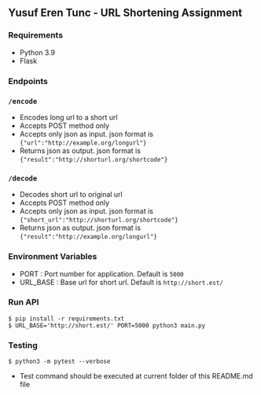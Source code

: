 ## Yusuf Eren Tunc - URL Shortening Assignment

### Requirements
- Python 3.9
- Flask
### Endpoints
### `/encode`
- Encodes long url to a short url
- Accepts POST method only
- Accepts only json as input. json format is `{"url":"http://example.org/longurl"}`
- Returns json as output. json format is `{"result":"http://shorturl.org/shortcode"}`
### `/decode` 
- Decodes short url to original url
- Accepts POST method only 
- Accepts only json as input. json format is `{"short_url":"http://shorturl.org/shortcode"}`
- Returns json as output. json format is `{"result":"http://example.org/longurl"}`
### Environment Variables
- PORT : Port number for application. Default is `5000` 
- URL_BASE : Base url for short url. Default is `http://short.est/`
### Run API
```
$ pip install -r requirements.txt
$ URL_BASE='http://short.est/' PORT=5000 python3 main.py
```
### Testing
```
$ python3 -m pytest --verbose
```
- Test command should be executed at current folder of this README.md file